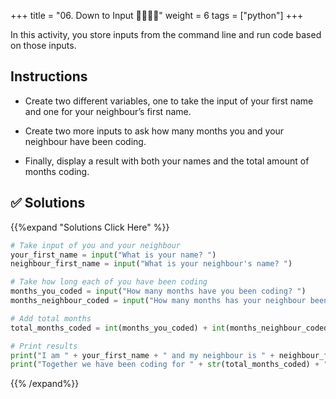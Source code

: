 +++
title = "06. Down to Input 👩‍🎓👨‍🎓"
weight = 6
tags = ["python"] 
+++

In this activity, you store inputs from the command line and run code based on those inputs.

## Instructions

* Create two different variables, one to take the input of your first name and one for your neighbour’s first name.

* Create two more inputs to ask how many months you and your neighbour have been coding.

* Finally, display a result with both your names and the total amount of months coding.


## ✅ Solutions
{{%expand "Solutions Click Here" %}}

```python
# Take input of you and your neighbour
your_first_name = input("What is your name? ")
neighbour_first_name = input("What is your neighbour's name? ")

# Take how long each of you have been coding
months_you_coded = input("How many months have you been coding? ")
months_neighbour_coded = input("How many months has your neighbour been coding? ")

# Add total months
total_months_coded = int(months_you_coded) + int(months_neighbour_coded)

# Print results
print("I am " + your_first_name + " and my neighbour is " + neighbour_first_name)
print("Together we have been coding for " + str(total_months_coded) + " months!")

```
{{% /expand%}}

